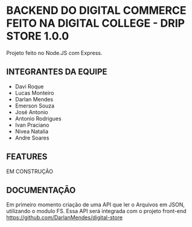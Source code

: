 # BACKEND DO DIGITAL COMMERCE FEITO NA DIGITAL COLLEGE - DRIP STORE 1.0.0

Projeto feito no Node.JS com Express.

## INTEGRANTES DA EQUIPE
<ul>
<li>Davi Roque</li>
<li>Lucas Monteiro</li>
<li>Darlan Mendes</li>
<li>Emerson Souza</li>
<li>José Antonio</li>
<li>Antonio Rodrigues</li>
<li>Ivan Praciano</li>
<li>Nivea Natalia</li>
<li>Andre Soares</li>

</ul>


## FEATURES

EM CONSTRUÇÃO

## DOCUMENTAÇÃO 

Em primeiro momento criação de uma API que ler o Arquivos em JSON, utilizando o modulo FS.
Essa API será integrada com o projeto front-end https://github.com/DarlanMendes/digital-store


